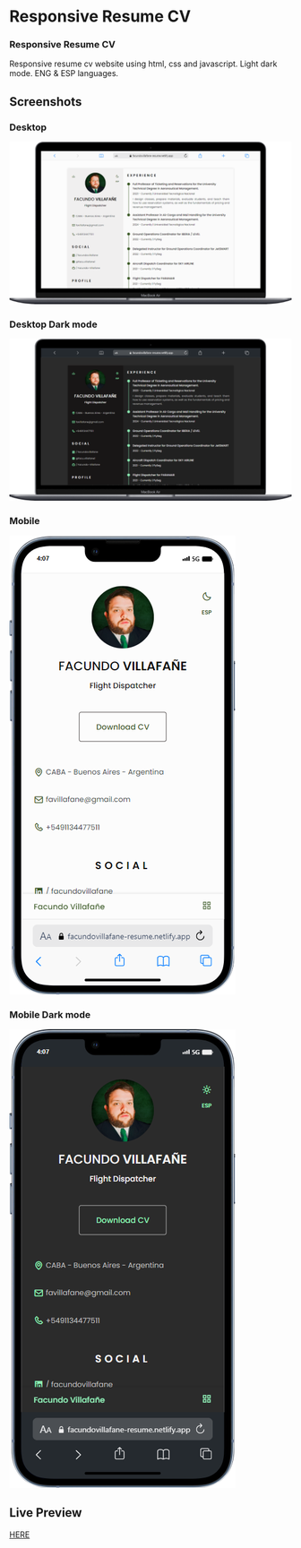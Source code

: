 # Responsive Resume CV

### Responsive Resume CV

Responsive resume cv website using html, css and javascript. Light dark mode. ENG & ESP languages.

## Screenshots

### Desktop
![Screenshot](desktopl.png) 

### Desktop Dark mode
![Screenshot](desktopdark.png) 

### Mobile 
![Screenshot](mobilel.png) &nbsp;

### Mobile Dark mode
![Screenshot](mobiledark.png) &nbsp;


## Live Preview 
[HERE](https://facundovillafane-resume.netlify.app/)
